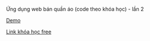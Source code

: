 Ứng dụng web bán quần áo (code theo khóa học) - lần 2

[Demo](https://hieuecommerce.netlify.app/)

[Link khóa học free](https://freecoursesite.com/1-complete-react-developer-in-2019-w-redux-hooks-graphql/)

